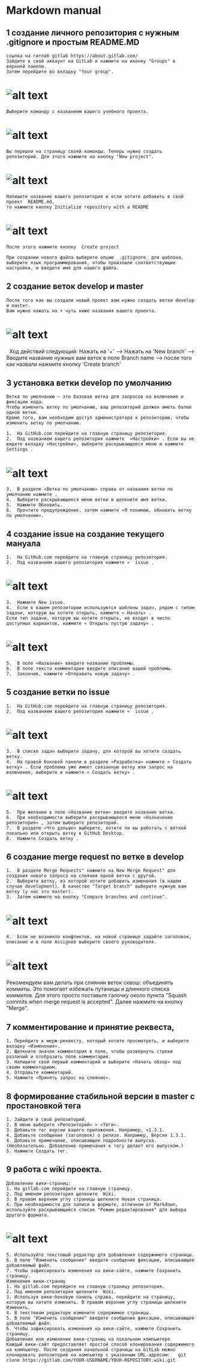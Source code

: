 
#  Markdown manual

## 1 создание личного репозитория с нужным .gitignore и простым README.MD

    ссылка на гитлаб gitlab https://about.gitlab.com/
    Зайдите в свой аккаунт на GitLab и нажмите на иконку "Groups" в верхней панели.
    Затем перейдите во вкладку "Your group".
# ![alt text](<Screenshot 2024-06-05 at 8.32.28 PM.png>)

    Выберите команду с названием вашего учебного проекта.
# ![alt text](<Screenshot 2024-06-05 at 8.32.42 PM.png>)

    Вы перешли на страницу своей команды. Теперь нужно создать репозиторий. Для этого нажмите на кнопку "New project".
# ![alt text](<Screenshot 2024-06-05 at 8.01.07 PM.png>)

    Напишите название вашего репозитория и если хотите добавить в свой проект  README.md,
    то нажмите кнопку Initialize repository with a README
# ![alt text](<Screenshot 2024-06-05 at 8.33.33 PM.png>)

    После этого нажмите кнопку  Create project

    При создании нового файла выберите опцию _.gitignore_ для шаблона, выберите язык программирования, чтобы произошли соответствующие настройки, и введите имя для нашего файла.

## 2 создание веток develop и master

    После того как вы создали новый проект вам нужно создать ветки develop и master.
    Вам нужно нажать на + чуть ниже названия вашего проекта.
# ![alt text](<Screenshot 2024-06-05 at 8.38.22 PM.png>)

  Ход действий следующий:
  Нажать на '+' -->  Нажать на 'New branch' --> Вводите название нужных вам веток в поле Branch name
  --> после того как назвали нажмите кнопку 'Create branch'

## 3 установка ветки develop по умолчанию

    Ветка по умолчанию — это базовая ветка для запросов на включение и фиксации кода.
    Чтобы изменить ветку по умолчанию, ваш репозиторий должен иметь более одной ветки.
    Кроме того, вам необходим доступ администратора к репозиторию, чтобы изменить ветку по умолчанию.

    1.  На GitHub.com перейдите на главную страницу репозитория.
    2.  Под названием вашего репозитория нажмите  «Настройки» . Если вы не видите вкладку «Настройки», выберите раскрывающееся меню и нажмите Settings .
# ![alt text](<Screenshot 2024-06-05 at 8.44.43 PM.png>)
    3.  В разделе «Ветка по умолчанию» справа от названия ветки по умолчанию нажмите .
    4.  Выберите раскрывающееся меню ветки и щелкните имя ветки.
    5.  Нажмите Обновить.
    6.  Прочтите предупреждение, затем нажмите «Я понимаю, обновить ветку по умолчанию».

## 4 создание issue на создание текущего мануала

    1.  На GitHub.com перейдите на главную страницу репозитория.
    2.  Под названием вашего репозитория нажмите «  issue .
# ![alt text](<Screenshot 2024-06-05 at 8.47.55 PM.png>)
    3.  Нажмите New issue.
    4.  Если в вашем репозитории используются шаблоны задач, рядом с типом задачи, которую вы хотите открыть, нажмите « Начать» .
    Если тип задачи, которую вы хотите открыть, не входит в число доступных вариантов, нажмите « Открыть пустую задачу» .
# ![alt text](<Screenshot 2024-06-05 at 8.49.44 PM.png>)
    5.  В поле «Название» введите название проблемы.
    6.  В поле текста комментария введите описание вашей проблемы.
    7.  Закончив, нажмите «Отправить новую задачу» .

## 5 создание ветки по issue

    1.  На GitHub.com перейдите на главную страницу репозитория.
    2.  Под названием вашего репозитория нажмите «  issue .
# ![alt text](<Screenshot 2024-06-05 at 8.52.35 PM.png>)
    3.  В списке задач выберите задачу, для которой вы хотите создать ветку.
    4.  На правой боковой панели в разделе «Разработка» нажмите « Создать ветку» . Если проблема уже имеет связанную ветку или запрос на включение, выберите и нажмите « Создать ветку» .
# ![alt text](<Screenshot 2024-06-05 at 8.52.47 PM.png>)
    5.  При желании в поле «Название ветки» введите название ветки.
    6.  При необходимости выберите раскрывающееся меню «Назначение репозитория» , затем выберите репозиторий.
    7.  В разделе «Что дальше» выберите, хотите ли вы работать с веткой локально или открыть ветку в GitHub Desktop.
    8.  Нажмите Создать ветку .

## 6 создание merge request по ветке в develop

    1.  В разделе Merge Requests" нажмите на New Merge Request" для создания нового запроса на слияния одной ветки с другой.
    2.  Выберите ветку, из которой хотите добавить изменения (в нашем случае development). В качестве "Target branch" выберите нужную вам ветку (у нас это master).
    3.  Затем нажмите на кнопку "Compare branches and continue".
# ![alt text](<Screenshot 2024-06-05 at 9.46.18 PM.png>)
    4.  Если не возникло конфликтов, на новой странице задайте заголовок, описание и в поле Assignee выберите своего руководителя.
# ![alt text](<Screenshot 2024-06-05 at 9.48.43 PM.png>)

   Рекомендуем вам делать при слиянии веток сквош: объединять коммиты. Это помогает избежать путаницы и длинного списка коммитов. Для этого просто поставьте галочку около пункта "Squash commits when merge request is accepted". Далее нажмите на кнопку "Merge".

## 7 комментирование и принятие реквеста,

    1. Перейдите к мерж-реквесту, который хотите просмотреть, и выберите вкладку «Изменения».
    2. Щелкните значок комментария в поле, чтобы развернуть строки различий и отобразить поле комментария. 
    3. Напишите свой первый комментарий и выберите «Начать обзор» под своим комментарием. 
    4. Отправьте комментарий. 
    5. Нажмите «Принять запрос на слияние».

## 8 формирование стабильной версии в master с простановкой тега

    1. Зайдите в свой репозиторий.
    2. В меню выберите «Репозиторий» > «Теги».
    3. Добавьте тег версии вашего приложения. Например, v1.3.1.
    4. Добавьте сообщение (заголовок) о релизе. Например, Версия 1.3.1.
    4. Добавьте примечание, описывающее подробности выпуска. (Необязательно. Добавление примечания к тегу делает его выпуском.)
    5. Нажмите Создать тег.

## 9 работа с wiki проекта.

    Добавление вики-страниц:
    1. На gitlab.com перейдите на главную страницу.
    2. Под именем репозитория щелкните  Wiki.
    3. В правом верхнем углу страницы щелкните Новая страница.
    4. При необходимости для записи в формате, отличном от Markdown, используйте раскрывающийся список "Режим редактирования" для выбора другого формата.
# ![alt text](<Screenshot 2024-06-05 at 10.04.13 PM.png>)
    5. Используйте текстовый редактор для добавления содержимого страницы.
    6. В поле "Изменить сообщение" введите сообщение фиксации, описывающее добавляемый файл.
    7. Чтобы зафиксировать изменения на вики-сайте, нажмите Сохранить страницу.
    Изменение вики-страниц
    1. На gitlab.com перейдите на главную страницу репозитория.
    2. Под именем репозитория щелкните  Wiki.
    3. Используя вики-боковую панель справа, перейдите на страницу, которую вы хотите изменить. В правом верхнем углу страницы щелкните Изменить.
    4. В текстовом редакторе измените содержимое страницы.
    5. В поле "Изменить сообщение" введите сообщение фиксации, описывающее добавляемый файл.
    6. Чтобы зафиксировать изменения на вики-сайте, нажмите Сохранить страницу.
    Добавление или изменение вики-страниц на локальном компьютере
    Каждый вики-сайт предоставляет простой способ клонирования содержимого на компьютер. После создания начальной страницы на GitLab можно клонировать репозиторий на компьютер с указанным URL-адресом:   git clone https://gitlab.com/YOUR-USERNAME/YOUR-REPOSITORY.wiki.git
